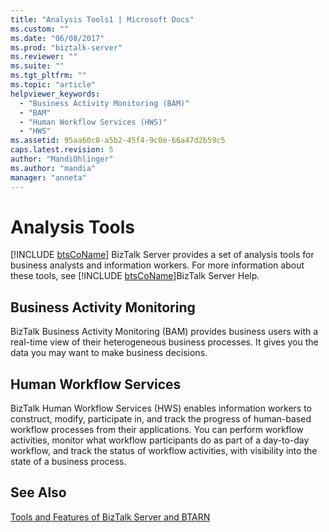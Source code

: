 ```yaml
---
title: "Analysis Tools1 | Microsoft Docs"
ms.custom: ""
ms.date: "06/08/2017"
ms.prod: "biztalk-server"
ms.reviewer: ""
ms.suite: ""
ms.tgt_pltfrm: ""
ms.topic: "article"
helpviewer_keywords: 
  - "Business Activity Monitoring (BAM)"
  - "BAM"
  - "Human Workflow Services (HWS)"
  - "HWS"
ms.assetid: 95aa60c8-a5b2-45f4-9c0e-66a47d2b59c5
caps.latest.revision: 5
author: "MandiOhlinger"
ms.author: "mandia"
manager: "anneta"
---
```

# Analysis Tools
[!INCLUDE [btsCoName](../../includes/btsconame-md.md)] BizTalk Server provides a set of analysis tools for business analysts and information workers. For more information about these tools, see [!INCLUDE [btsCoName](../../includes/btsconame-md.md)]BizTalk Server Help.  
  
## Business Activity Monitoring  
 BizTalk Business Activity Monitoring (BAM) provides business users with a real-time view of their heterogeneous business processes. It gives you the data you may want to make business decisions.  
  
## Human Workflow Services  
 BizTalk Human Workflow Services (HWS) enables information workers to construct, modify, participate in, and track the progress of human-based workflow processes from their applications. You can perform workflow activities, monitor what workflow participants do as part of a day-to-day workflow, and track the status of workflow activities, with visibility into the state of a business process.  
  
## See Also  
 [Tools and Features of BizTalk Server and BTARN](../../adapters-and-accelerators/accelerator-rosettanet/tools-and-features-of-biztalk-server-and-btarn.md)